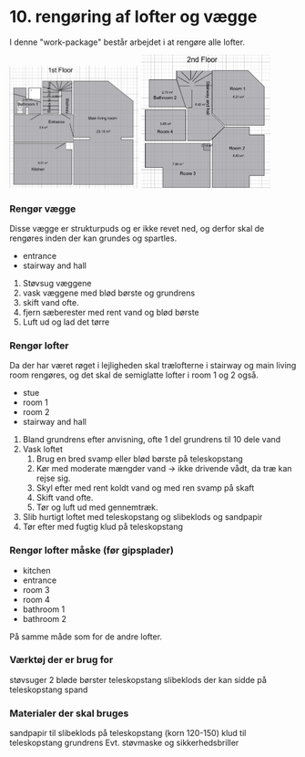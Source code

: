 # 10. rengøring af lofter og vægge


I denne "work-package" består arbejdet i at rengøre alle lofter. 

<p float="left">
  <img src="figures/1stFloor.png" alt="1. sal" width="45%" />
  <img src="figures/2ndFloor.png" alt="2. sal" width="45%" />
</p>


### Rengør vægge
Disse vægge er strukturpuds og er ikke revet ned, og derfor skal de rengøres inden der kan grundes og spartles.
- entrance
- stairway and hall

1. Støvsug væggene 
2. vask væggene med blød børste og grundrens
3. skift vand ofte.
4. fjern sæberester med rent vand og blød børste
5. Luft ud og lad det tørre


### Rengør lofter
Da der har været røget i lejligheden skal trælofterne i stairway og main living room rengøres, og det skal de semiglatte lofter i room 1 og 2 også.

- stue
- room 1
- room 2
- stairway and hall


1. Bland grundrens efter anvisning, ofte 1 del grundrens til 10 dele vand 
2. Vask loftet
   1. Brug en bred svamp eller blød børste på teleskopstang
   2. Kør med moderate mængder vand → ikke drivende vådt, da træ kan rejse sig.
   3. Skyl efter med rent koldt vand og med ren svamp på skaft
   4. Skift vand ofte.
   5. Tør og luft ud med gennemtræk.
3. Slib hurtigt loftet med teleskopstang og slibeklods og sandpapir
4. Tør efter med fugtig klud på teleskopstang




### Rengør lofter måske (før gipsplader)
- kitchen
- entrance
- room 3
- room 4
- bathroom 1
- bathroom 2

På samme måde som for de andre lofter.



### Værktøj der er brug for
støvsuger
2 bløde børster
teleskopstang
slibeklods der kan sidde på teleskopstang
spand

### Materialer der skal bruges
sandpapir til slibeklods på teleskopstang (korn 120-150)
klud til teleskopstang 
grundrens
Evt. støvmaske og sikkerhedsbriller